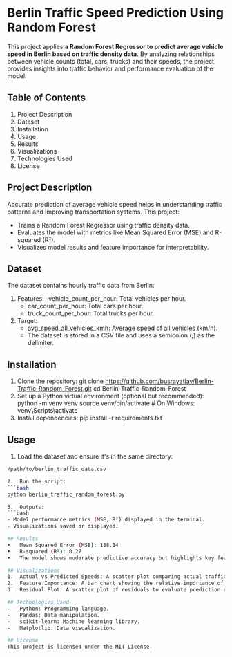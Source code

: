 # Berlin Traffic Speed Prediction Using Random Forest

This project applies **a Random Forest Regressor to predict average vehicle speed in Berlin based on traffic density data**. By analyzing relationships between vehicle counts (total, cars, trucks) and their speeds, the project provides insights into traffic behavior and performance evaluation of the model.
 
## Table of Contents
1.	Project Description
2.	Dataset
3.	Installation
4.	Usage
5.	Results
6.	Visualizations
7.	Technologies Used
8.	License
 
## Project Description

Accurate prediction of average vehicle speed helps in understanding traffic patterns and improving transportation systems. This project:
-	Trains a Random Forest Regressor using traffic density data.
-	Evaluates the model with metrics like Mean Squared Error (MSE) and R-squared (R²).
-	Visualizes model results and feature importance for interpretability.
 
## Dataset

The dataset contains hourly traffic data from Berlin:
1. Features:
   -vehicle_count_per_hour: Total vehicles per hour.
   - car_count_per_hour: Total cars per hour.
   - truck_count_per_hour: Total trucks per hour.
2. Target:
   - avg_speed_all_vehicles_kmh: Average speed of all vehicles (km/h).
   - The dataset is stored in a CSV file and uses a semicolon (;) as the delimiter.
 
## Installation
1.	Clone the repository:
git clone https://github.com/busrayatlav/Berlin-Traffic-Random-Forest.git
cd Berlin-Traffic-Random-Forest
2.	Set up a Python virtual environment (optional but recommended):
python -m venv venv
source venv/bin/activate  # On Windows: venv\Scripts\activate
3.	Install dependencies:
pip install -r requirements.txt
 
## Usage
1.	Load the dataset and ensure it's in the same directory:
   ```bash
   /path/to/berlin_traffic_data.csv

2.	Run the script:
  ```bash
  python berlin_traffic_random_forest.py

3.	Outputs:
  ```bash
  -	Model performance metrics (MSE, R²) displayed in the terminal.
  -	Visualizations saved or displayed.
 
## Results
•	Mean Squared Error (MSE): 188.14
•	R-squared (R²): 0.27
•	The model shows moderate predictive accuracy but highlights key features influencing average speed.
 
## Visualizations
1.	Actual vs Predicted Speeds: A scatter plot comparing actual traffic speeds to model predictions. 
2.	Feature Importance: A bar chart showing the relative importance of input features. 
3.	Residual Plot: A scatter plot of residuals to evaluate prediction errors. 
 
## Technologies Used
-	Python: Programming language.
-	Pandas: Data manipulation.
-	scikit-learn: Machine learning library.
-	Matplotlib: Data visualization.
 
## License
This project is licensed under the MIT License.
